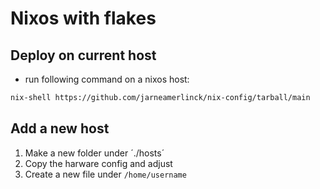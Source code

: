 # Nixos with flakes
## Deploy on current host
- run following command on a nixos host:

```bash
nix-shell https://github.com/jarneamerlinck/nix-config/tarball/main
```

## Add a new host
1. Make a new folder under ´./hosts´
2. Copy the harware config and adjust
3. Create a new file under `/home/username`
